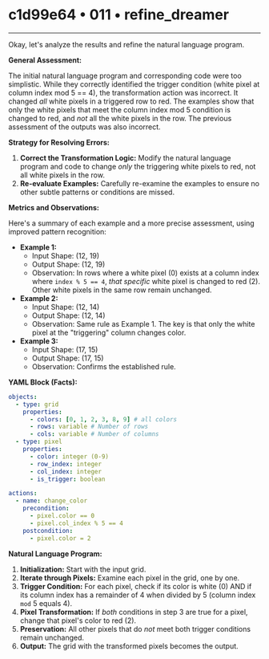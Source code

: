 # c1d99e64 • 011 • refine_dreamer

---
Okay, let's analyze the results and refine the natural language program.

**General Assessment:**

The initial natural language program and corresponding code were too simplistic. While they correctly identified the trigger condition (white pixel at column index mod 5 == 4), the transformation action was incorrect. It changed *all* white pixels in a triggered row to red.  The examples show that only the white pixels that meet the column index mod 5 condition is changed to red, and *not* all the white pixels in the row. The previous assessment of the outputs was also incorrect.

**Strategy for Resolving Errors:**

1.  **Correct the Transformation Logic:** Modify the natural language program and code to change *only* the triggering white pixels to red, not all white pixels in the row.
2.  **Re-evaluate Examples:** Carefully re-examine the examples to ensure no other subtle patterns or conditions are missed.

**Metrics and Observations:**

Here's a summary of each example and a more precise assessment, using improved pattern recognition:

*   **Example 1:**
    *   Input Shape: (12, 19)
    *   Output Shape: (12, 19)
    *   Observation: In rows where a white pixel (0) exists at a column index where `index % 5 == 4`, *that specific* white pixel is changed to red (2). Other white pixels in the same row remain unchanged.
*   **Example 2:**
    *   Input Shape: (12, 14)
    *   Output Shape: (12, 14)
    *   Observation: Same rule as Example 1. The key is that only the white pixel at the "triggering" column changes color.
*   **Example 3:**
    *   Input Shape: (17, 15)
    *   Output Shape: (17, 15)
    *    Observation: Confirms the established rule.

**YAML Block (Facts):**

```yaml
objects:
  - type: grid
    properties:
      - colors: [0, 1, 2, 3, 8, 9] # all colors
      - rows: variable # Number of rows
      - cols: variable # Number of columns
  - type: pixel
    properties:
      - color: integer (0-9)
      - row_index: integer
      - col_index: integer
      - is_trigger: boolean

actions:
  - name: change_color
    precondition:
      - pixel.color == 0
      - pixel.col_index % 5 == 4
    postcondition:
      - pixel.color = 2

```

**Natural Language Program:**

1.  **Initialization:** Start with the input grid.
2.  **Iterate through Pixels:** Examine each pixel in the grid, one by one.
3.  **Trigger Condition:** For each pixel, check if its color is white (0) AND if its column index has a remainder of 4 when divided by 5 (column index `mod` 5 equals 4).
4.  **Pixel Transformation:** If *both* conditions in step 3 are true for a pixel, change that pixel's color to red (2).
5.  **Preservation:** All other pixels that do *not* meet both trigger conditions remain unchanged.
6.  **Output:** The grid with the transformed pixels becomes the output.

